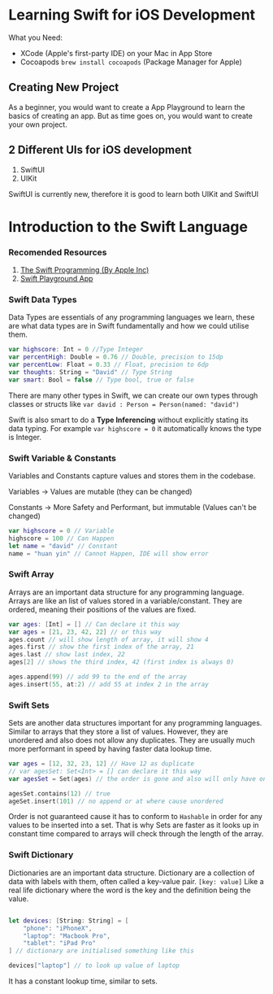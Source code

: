 # Learning Swift for iOS Development

What you Need:

- XCode (Apple's first-party IDE) on your Mac in App Store
- Cocoapods `brew install cocoapods` (Package Manager for Apple)

## Creating New Project

As a beginner, you would want to create a App Playground to learn the basics of creating an app. But as time goes on, you would want to create your own project.

## 2 Different UIs for iOS development

1. SwiftUI
2. UIKit

SwiftUI is currently new, therefore it is good to learn both UIKit and SwiftUI

# Introduction to the Swift Language

### Recomended Resources

1. [The Swift Programming (By Apple Inc)](https://books.apple.com/us/book/the-swift-programming-language-swift-5-7/id881256329)
2. [Swift Playground App](https://apps.apple.com/us/app/swift-playgrounds/id908519492)

### Swift Data Types

Data Types are essentials of any programming languages we learn, these are what data types are in Swift fundamentally and how we could utilise them.

```swift
var highscore: Int = 0 //Type Integer
var percentHigh: Double = 0.76 // Double, precision to 15dp
var percentLow: Float = 0.33 // Float, precision to 6dp
var thoughts: String = "David" // Type String
var smart: Bool = false // Type bool, true or false
```

There are many other types in Swift, we can create our own types through classes or structs like `var david : Person = Person(named: "david")`

Swift is also smart to do a **Type Inferencing** without explicitly stating its data typing. For example `var highscore = 0` it automatically knows the type is Integer.

### Swift Variable & Constants

Variables and Constants capture values and stores them in the codebase.

Variables -> Values are mutable (they can be changed)

Constants -> More Safety and Performant, but immutable (Values can't be changed)

```swift
var highscore = 0 // Variable
highscore = 100 // Can Happen
let name = "david" // Constant
name = "huan yin" // Cannot Happen, IDE will show error
```

### Swift Array

Arrays are an important data structure for any programming language.
Arrays are like an list of values stored in a variable/constant. They are ordered, meaning their positions of the values are fixed.

```swift
var ages: [Int] = [] // Can declare it this way
var ages = [21, 23, 42, 22] // or this way
ages.count // will show length of array, it will show 4
ages.first // show the first index of the array, 21
ages.last // show last index, 22
ages[2] // shows the third index, 42 (first index is always 0)

ages.append(99) // add 99 to the end of the array
ages.insert(55, at:2) // add 55 at index 2 in the array
```

### Swift Sets

Sets are another data structures important for any programming languages. Similar to arrays that they store a list of values. However, they are unordered and also does not allow any duplicates. They are usually much more performant in speed by having faster data lookup time.

```swift
var ages = [12, 32, 23, 12] // Have 12 as duplicate
// var agesSet: Set<Int> = [] can declare it this way
var agesSet = Set(ages) // the order is gone and also will only have one 12

agesSet.contains(12) // true
ageSet.insert(101) // no append or at where cause unordered
```

Order is not guaranteed cause it has to conform to `Hashable` in order for any values to be inserted into a set. That is why Sets are faster as it looks up in constant time compared to arrays will check through the length of the array.

### Swift Dictionary

Dictionaries are an important data structure. Dictionary are a collection of data with labels with them, often called a key-value pair. `[key: value]`
Like a real life dictionary where the word is the key and the definition being the value.

```swift

let devices: [String: String] = [
	"phone": "iPhoneX",
	"laptop": "Macbook Pro",
	"tablet": "iPad Pro"
] // dictionary are initialised something like this

devices["laptop"] // to look up value of laptop
```

It has a constant lookup time, similar to sets.
